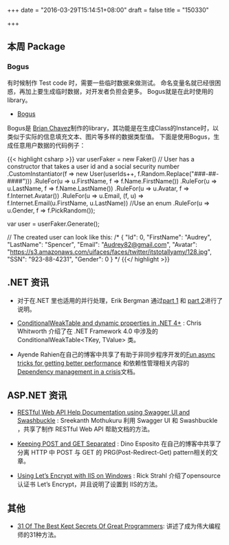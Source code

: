 +++
date = "2016-03-29T15:14:51+08:00"
draft = false
title = "150330"

+++

## 本周 Package

### Bogus

有时候制作 Test code 时，需要一些临时数据来做测试。
命名变量名就已经很困惑，再加上要生成临时数据，对开发者负担会更多。
Bogus就是在此时使用的library。

- [Bogus](https://github.com/bchavez/Bogus)

Bogus是 [Brian Chavez](https://github.com/bchavez)制作的library，其功能是在生成Class的Instance时，以类似于实际的信息填充文本、图片等多样的数据类型值。
下面是使用Bogus，生成任意用户数据的代码例子：

{{< highlight csharp >}}
var userFaker = new Faker<User>()
   // User has a constructor that takes a user id and a social security number
   .CustomInstantiator(f => new User(userIds++, f.Random.Replace("###-##-####")))
   .RuleFor(u => u.FirstName, f => f.Name.FirstName())
   .RuleFor(u => u.LastName, f => f.Name.LastName())
   .RuleFor(u => u.Avatar, f => f.Internet.Avatar())
   .RuleFor(u => u.Email, (f, u) => f.Internet.Email(u.FirstName, u.LastName))
   //Use an enum
   .RuleFor(u => u.Gender, f => f.PickRandom<Gender>());

var user = userFaker.Generate();

// The created user can look like this:
/*
{
 "Id": 0,
 "FirstName": "Audrey",
 "LastName": "Spencer",
 "Email": "Audrey82@gmail.com",
 "Avatar": "https://s3.amazonaws.com/uifaces/faces/twitter/itstotallyamy/128.jpg",
 "SSN": "923-88-4231",
 "Gender": 0
}
*/
{{</ highlight >}}


## .NET 资讯

- 对于在.NET 里也适用的并行处理，Erik Bergman 通过[part 1](http://www.erikbergman.net/2016/03/10/high-speed-applications-parallelism-in-net-part-1/) 和 [part 2](http://www.erikbergman.net/2016/03/17/high-speed-applications-parallelism-in-net-part-2/)进行了说明。

- [ConditionalWeakTable and dynamic properties in .NET 4+](https://www.simple-talk.com/blogs/2016/02/26/conditionalweaktable-and-dynamic-properties-in-net-4/) : Chris Whitworth 介绍了在 .NET Framework 4.0 中涉及的 ConditionalWeakTable<TKey, TValue> 类。

- Ayende Rahien在自己的博客中共享了有助于非同步程序开发的[Fun async tricks for getting better performance](https://ayende.com/blog/173473/fun-async-tricks-for-getting-better-performance) 和依赖性管理相关内容的[Dependency management in a crisis](https://ayende.com/blog/173377/dependencies-management-in-a-crisis?Key=1d4d9b27-fc86-451d-bd4f-2da16b5cfad3)文档。

## ASP.NET 资讯

- [RESTful Web API Help Documentation using Swagger UI and Swashbuckle](http://www.codeproject.com/Articles/1078249/RESTful-Web-API-Help-Documentation-using-Swagger-U) : Sreekanth Mothukuru 利用 Swagger UI 和 Swashbuckle ，共享了制作 RESTful Web API 帮助文档的方法。

- [Keeping POST and GET Separated](https://www.simple-talk.com/dotnet/asp.net/keeping-post-and-get-separated/) : Dino Esposito 在自己的博客中共享了分离 HTTP 中 POST 与 GET 的 PRG(Post-Redirect-Get) pattern相关的文章。

- [Using Let’s Encrypt with IIS on Windows](http://weblog.west-wind.com/posts/2016/Feb/22/Using-Lets-Encrypt-with-IIS-on-Windows) : Rick Strahl 介绍了opensource认证书 Let’s Encrypt，并且说明了设置到 IIS的方法。

## 其他

- [31 Of The Best Kept Secrets Of Great Programmers](https://www.devbattles.com/en/sand/post-1298-31+Of+The+Best+Kept+Secrets+Of+Great+Programmers): 讲述了成为伟大编程师的31种方法。


